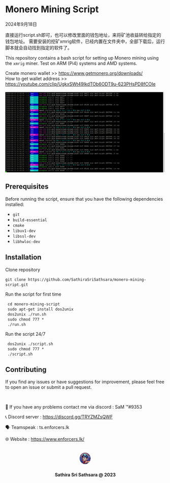 # Monero Mining Script

2024年9月18日

直接运行script.sh即可，也可以修改里面的钱包地址，来将矿池收益转给指定的钱包地址。
需要安装的挖矿xmrig软件，已经内置在文件夹中，全部下载后，运行脚本就会自动找到指定的软件了。

This repository contains a bash script for setting up Monero mining using the `xmrig` miner. Test on ARM (Pi4) systems and AMD systems.

Create monero wallet >> https://www.getmonero.org/downloads/ <br>
How to get wallet address >> https://youtube.com/clip/UgkxSWt49IkdTOb6ODT9u-623PHsPD8fCOIe
<br>
<br>
<img src="https://github.com/SathiraSriSathsara/monero-mining-script/blob/main/ss.png">

## Prerequisites

Before running the script, ensure that you have the following dependencies installed:

- `git`
- `build-essential`
- `cmake`
- `libuv1-dev`
- `libssl-dev`
- `libhwloc-dev`

## Installation

Clone repository

```shell
git clone https://github.com/SathiraSriSathsara/monero-mining-script.git
```

Run the script for first time

```shell
 cd monero-mining-script
 sudo apt-get install dos2unix
 dos2unix ./run.sh
 sudo chmod 777 *
 ./run.sh
```

Run the script 24/7


```shell
 dos2unix ./script.sh
 sudo chmod 777 *
 ./script.sh
```

## Contributing

If you find any issues or have suggestions for improvement, please feel free to open an issue or submit a pull request.


<br>

💬 If you have any problems contact me via discord : SaM ™#9353

📞 Discord server : https://discord.gg/TRYZMZsQWF

🗣️ Teamspeak : ts.enforcers.lk

🌐 Website : https://www.enforcers.lk/

<br>

<div align="center">
	<img src="https://github.com/SathiraSriSathsara/SathiraSriSathsara/blob/main/icon.png" width="40">
	<h4>Sathira Sri Sathsara @ 2023</h4>
</div>	




